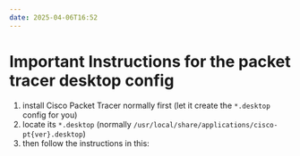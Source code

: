 ```yaml
---
date: 2025-04-06T16:52
---
```

<!-- 2025-04-06-1652 (April 06, 2025 04:52:02 PM) -->

# Important Instructions for the packet tracer desktop config

1. install Cisco Packet Tracer normally first (let it create the `*.desktop` config for you)
2. locate its `*.desktop` (normally `/usr/local/share/applications/cisco-pt{ver}.desktop`)
3. then follow the instructions in this: []()
